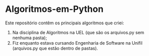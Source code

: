 # Algoritmos-em-Python

Este repositório contêm os principais algoritmos que criei:

1) Na disciplina de Algoritmos na UEL (que são os arquivos.py sem nenhuma pasta);
2) Fiz enquanto estava cursando Engenharia de Software na Unifil (arquivos.py que estão dentro de pastas).
